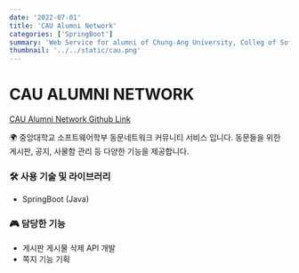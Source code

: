 ```yaml
---
date: '2022-07-01'
title: 'CAU Alumni Network'
categories: ['SpringBoot']
summary: 'Web Service for alumni of Chung-Ang University, Colleg of Software'
thumbnail: '../../static/cau.png'
---
```


# CAU ALUMNI NETWORK

<a href=https://github.com/CAUCSE/CAUSW_backend>
CAU Alumni Network Github Link
</a>

🌍 중앙대학교 소프트웨어학부 동문네트워크 커뮤니티 서비스 입니다. 동문들을 위한 게시판, 공지, 사물함 관리 등 다양한 기능을 제공합니다.

### 🛠️ 사용 기술 및 라이브러리

- SpringBoot (Java)

### 🎮 담당한 기능

- 게시판 게시물 삭제 API 개발
- 쪽지 기능 기획

